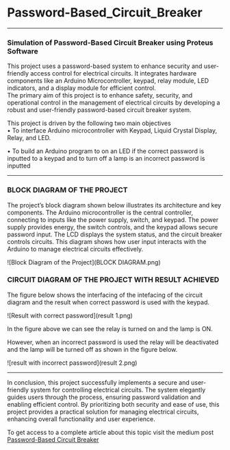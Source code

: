 # Password-Based_Circuit_Breaker

----------

### Simulation of Password-Based Circuit Breaker using Proteus Software

This project uses a password-based system to enhance security and user-friendly access control for electrical circuits. It integrates hardware components like an Arduino Microcontroller, keypad, relay module, LED indicators, and a display module for efficient control.  
The primary aim of this project is to enhance safety, security, and operational control in the management of electrical circuits by developing a robust and user-friendly password-based circuit breaker system.

This project is driven by the following two main objectives  
• To interface Arduino microcontroller with Keypad, Liquid Crystal Display, Relay, and LED.

• To build an Arduino program to on an LED if the correct password is inputted to a keypad and to turn off a lamp is an incorrect password is inputted

----------

### **BLOCK DIAGRAM OF THE PROJECT**

The project’s block diagram shown below illustrates its architecture and key components. The Arduino microcontroller is the central controller, connecting to inputs like the power supply, switch, and keypad. The power supply provides energy, the switch controls, and the keypad allows secure password input. The LCD displays the system status, and the circuit breaker controls circuits. This diagram shows how user input interacts with the Arduino to manage electrical circuits effectively.

![Block Diagram of the Project](BLOCK DIAGRAM.png)

### **CIRCUIT DIAGRAM OF THE PROJECT WITH RESULT ACHIEVED**

The figure below shows the interfacing of the intefacing of the circuit diagram and the result when correct password is used with the keypad.

![Result with correct password](result 1.png)

In the figure above we can see the relay is turned on and the lamp is ON.

However, when an incorrect password is used the relay will be deactivated and the lamp will be turned off as shown in the figure below.

![result with incorrect password](result 2.png)

---------

In conclusion, this project successfully implements a secure and user-friendly system for controlling electrical circuits. The system elegantly guides users through the process, ensuring password validation and enabling efficient control. By prioritizing both security and ease of use, this project provides a practical solution for managing electrical circuits, enhancing overall functionality and user experience.

To get access to a complete article about this topic  visit the medium post [Password-Based Circuit Breaker](https://medium.com/@alaminahmad65653/simulation-of-password-based-circuit-breaker-using-proteus-software-dcedf489d252)

